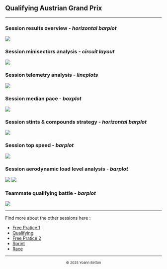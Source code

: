 ## Qualifying Austrian Grand Prix

---

### Session results overview - *horizontal barplot*

<img src="/output/2022-07-10_Austrian_Grand_Prix/qualifying_results_overview_white.png?raw=true"/>

### Session minisectors analysis - *circuit layout*

<img src="/output/2022-07-10_Austrian_Grand_Prix/qualifying_minisectors_analysis_white.png?raw=true"/>

### Session telemetry analysis - *lineplots*

<img src="/output/2022-07-10_Austrian_Grand_Prix/qualifying_telemetry_analysis_white.png?raw=true"/>

### Session median pace - *boxplot*

<img src="/output/2022-07-10_Austrian_Grand_Prix/qualifying_median_pace_white.png?raw=true"/>

### Session stints & compounds strategy - *horizontal barplot*

<img src="/output/2022-07-10_Austrian_Grand_Prix/qualifying_stints_compounds_stategy_white.png?raw=true"/>

### Session top speed - *barplot*

<img src="/output/2022-07-10_Austrian_Grand_Prix/topspeed_qualifying_white.png?raw=true"/>

### Session aerodynamic load level analysis - *barplot*

<img src="/output/2022-07-10_Austrian_Grand_Prix/qualifying_maximum_throttle_white.png?raw=true"/>

<img src="/output/2022-07-10_Austrian_Grand_Prix/qualifying_speed_ratio_white.png?raw=true"/>

### Teammate qualifying battle - *barplot*

<img src="/output/2022-07-10_Austrian_Grand_Prix/teammates_qualifying_battle_white.png?raw=true"/>

--- 

Find more about the other sessions here :
  - [Free Pratice 1](/page/FP1/2022-07-10_Austrian_Grand_Prix)
  - [Qualifying](/page/Qualifying/2022-07-10_Austrian_Grand_Prix) 
  - [Free Pratice 2](/page/FP2/2022-07-10_Austrian_Grand_Prix)
  - [Sprint](/page/Sprint/2022-07-10_Austrian_Grand_Prix)
  - [Race](/page/Race/2022-07-10_Austrian_Grand_Prix)

---

<div style="text-align: center">
  <p style="font-size:11px">&copy; 2025 Yoann Betton</p>
</div>

<!-- ---

<p style="font-size:11px">Page generated from <a href="https://github.com/yoannbtn/yoannbtn.github.io">github.com/yoannbtn</a>.</p> -->